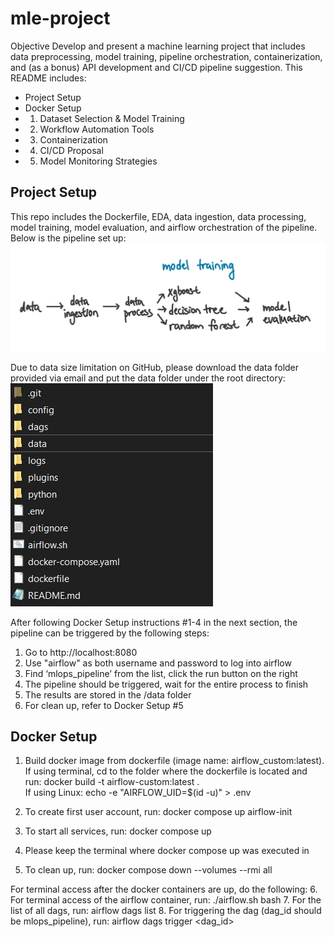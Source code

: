 # mle-project

Objective Develop and present a machine learning project that includes data preprocessing, model training, pipeline orchestration, containerization, and (as a bonus) API development and CI/CD pipeline suggestion.
This README includes:
- Project Setup
- Docker Setup
- 1. Dataset Selection & Model Training
- 2. Workflow Automation Tools
- 3. Containerization
- 4. CI/CD Proposal
- 5. Model Monitoring Strategies

## Project Setup
This repo includes the Dockerfile, EDA, data ingestion, data processing, model training, model evaluation, and airflow orchestration of the pipeline. Below is the pipeline set up:
![Logo](images/pipeline.jpeg)

Due to data size limitation on GitHub, please download the data folder provided via email and put the data folder under the root directory:
![Logo](images/datafolder.jpeg)

After following Docker Setup instructions #1-4 in the next section, the pipeline can be triggered by the following steps:
1. Go to http://localhost:8080
2. Use "airflow" as both username and password to log into airflow
3. Find ‘mlops_pipeline’ from the list, click the run button on the right
4. The pipeline should be triggered, wait for the entire process to finish
5. The results are stored in the /data folder
6. For clean up, refer to Docker Setup #5

## Docker Setup
1. Build docker image from dockerfile (image name: airflow_custom:latest). \
If using terminal, cd to the folder where the dockerfile is located and run: docker build -t airflow-custom:latest .\
If using Linux: echo -e "AIRFLOW_UID=$(id -u)" > .env

2. To create first user account, run: docker compose up airflow-init
3. To start all services, run: docker compose up
4. Please keep the terminal where docker compose up was executed in
5. To clean up, run: docker compose down --volumes --rmi all 


For terminal access after the docker containers are up, do the following:
6. For terminal access of the airflow container, run: ./airflow.sh bash
7. For the list of all dags, run: airflow dags list
8. For triggering the dag (dag_id should be mlops_pipeline), run: airflow dags trigger <dag_id>

##

